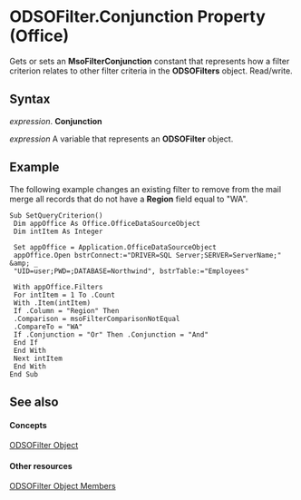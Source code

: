 
# ODSOFilter.Conjunction Property (Office)

Gets or sets an  **MsoFilterConjunction** constant that represents how a filter criterion relates to other filter criteria in the **ODSOFilters** object. Read/write.


## Syntax

 _expression_. **Conjunction**

 _expression_ A variable that represents an **ODSOFilter** object.


## Example

The following example changes an existing filter to remove from the mail merge all records that do not have a  **Region** field equal to "WA".


```
Sub SetQueryCriterion() 
 Dim appOffice As Office.OfficeDataSourceObject 
 Dim intItem As Integer 
 
 Set appOffice = Application.OfficeDataSourceObject 
 appOffice.Open bstrConnect:="DRIVER=SQL Server;SERVER=ServerName;" &amp; _ 
 "UID=user;PWD=;DATABASE=Northwind", bstrTable:="Employees" 
 
 With appOffice.Filters 
 For intItem = 1 To .Count 
 With .Item(intItem) 
 If .Column = "Region" Then 
 .Comparison = msoFilterComparisonNotEqual 
 .CompareTo = "WA" 
 If .Conjunction = "Or" Then .Conjunction = "And" 
 End If 
 End With 
 Next intItem 
 End With 
End Sub
```


## See also


#### Concepts


[ODSOFilter Object](9c1babb7-31af-3c43-47ae-3864f6462c27.md)
#### Other resources


[ODSOFilter Object Members](2c4eeced-e51f-fbf9-65e5-93c06f099d58.md)
